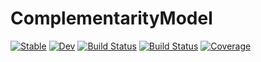 # ComplementarityModel

[![Stable](https://img.shields.io/badge/docs-stable-blue.svg)](https://tmigot.github.io/ComplementarityModel.jl/stable)
[![Dev](https://img.shields.io/badge/docs-dev-blue.svg)](https://tmigot.github.io/ComplementarityModel.jl/dev)
[![Build Status](https://github.com/tmigot/ComplementarityModel.jl/actions/workflows/CI.yml/badge.svg?branch=main)](https://github.com/tmigot/ComplementarityModel.jl/actions/workflows/CI.yml?query=branch%3Amain)
[![Build Status](https://api.cirrus-ci.com/github/tmigot/ComplementarityModel.jl.svg)](https://cirrus-ci.com/github/tmigot/ComplementarityModel.jl)
[![Coverage](https://codecov.io/gh/tmigot/ComplementarityModel.jl/branch/main/graph/badge.svg)](https://codecov.io/gh/tmigot/ComplementarityModel.jl)
